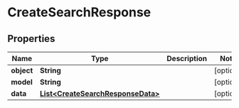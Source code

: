# CreateSearchResponse

## Properties
Name | Type | Description | Notes
------------ | ------------- | ------------- | -------------
**object** | **String** |  |  [optional]
**model** | **String** |  |  [optional]
**data** | [**List&lt;CreateSearchResponseData&gt;**](CreateSearchResponseData.md) |  |  [optional]
